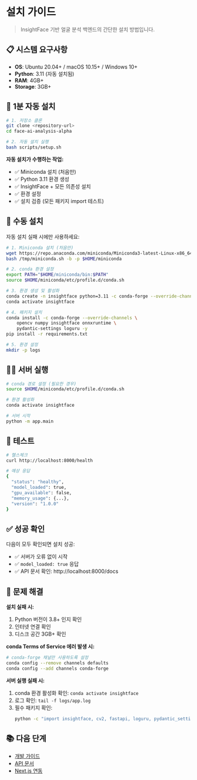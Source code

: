 # 설치 가이드

> InsightFace 기반 얼굴 분석 백엔드의 간단한 설치 방법입니다.

## 📋 시스템 요구사항

- **OS**: Ubuntu 20.04+ / macOS 10.15+ / Windows 10+
- **Python**: 3.11 (자동 설치됨)
- **RAM**: 4GB+
- **Storage**: 3GB+

## 🚀 1분 자동 설치

```bash
# 1. 저장소 클론
git clone <repository-url>
cd face-ai-analysis-alpha

# 2. 자동 설치 실행
bash scripts/setup.sh
```

**자동 설치가 수행하는 작업:**
- ✅ Miniconda 설치 (처음만)
- ✅ Python 3.11 환경 생성
- ✅ InsightFace + 모든 의존성 설치
- ✅ 환경 설정
- ✅ 설치 검증 (모든 패키지 import 테스트)

## 🔧 수동 설치

자동 설치 실패 시에만 사용하세요:

```bash
# 1. Miniconda 설치 (처음만)
wget https://repo.anaconda.com/miniconda/Miniconda3-latest-Linux-x86_64.sh -O /tmp/miniconda.sh
bash /tmp/miniconda.sh -b -p $HOME/miniconda

# 2. conda 환경 설정
export PATH="$HOME/miniconda/bin:$PATH"
source $HOME/miniconda/etc/profile.d/conda.sh

# 3. 환경 생성 및 활성화
conda create -n insightface python=3.11 -c conda-forge --override-channels -y
conda activate insightface

# 4. 패키지 설치
conda install -c conda-forge --override-channels \
    opencv numpy insightface onnxruntime \
    pydantic-settings loguru -y
pip install -r requirements.txt

# 5. 환경 설정
mkdir -p logs
```

## 🏃‍♂️ 서버 실행

```bash
# conda 경로 설정 (필요한 경우)
source $HOME/miniconda/etc/profile.d/conda.sh

# 환경 활성화
conda activate insightface

# 서버 시작
python -m app.main
```

## 🧪 테스트

```bash
# 헬스체크
curl http://localhost:8000/health

# 예상 응답
{
  "status": "healthy",
  "model_loaded": true,
  "gpu_available": false,
  "memory_usage": {...},
  "version": "1.0.0"
}
```

## ✅ 성공 확인

다음이 모두 확인되면 설치 성공:
- ✅ 서버가 오류 없이 시작
- ✅ `model_loaded: true` 응답
- ✅ API 문서 확인: http://localhost:8000/docs

## 🐛 문제 해결

**설치 실패 시:**
1. Python 버전이 3.8+ 인지 확인
2. 인터넷 연결 확인
3. 디스크 공간 3GB+ 확인

**conda Terms of Service 에러 발생 시:**
```bash
# conda-forge 채널만 사용하도록 설정
conda config --remove channels defaults
conda config --add channels conda-forge
```

**서버 실행 실패 시:**
1. conda 환경 활성화 확인: `conda activate insightface`
2. 로그 확인: `tail -f logs/app.log`
3. 필수 패키지 확인:
   ```bash
   python -c "import insightface, cv2, fastapi, loguru, pydantic_settings"
   ```

## 📚 다음 단계

- [개발 가이드](DEVELOPMENT.md)
- [API 문서](API_DESIGN.md)
- [Next.js 연동](NEXTJS_INTEGRATION.md)